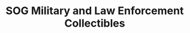 ---
title: "SOG Military and Law Enforcement Collectibles"
url: /cotati/sog-military-and-law-enforcement-collectibles/
shop: Sammler
---